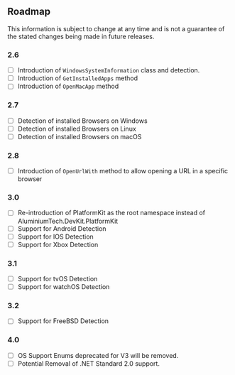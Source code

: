 ## Roadmap
This information is subject to change at any time and is not a guarantee of the stated changes being made in future releases.

### 2.6
- [ ] Introduction of ``WindowsSystemInformation`` class and detection.
- [ ] Introduction of ``GetInstalledApps`` method
- [ ] Introduction of ``OpenMacApp`` method

### 2.7
- [ ] Detection of installed Browsers on Windows
- [ ] Detection of installed Browsers on Linux
- [ ] Detection of installed Browsers on macOS

### 2.8
- [ ] Introduction of ``OpenUrlWith`` method to allow opening a URL in a specific browser

### 3.0
- [ ] Re-introduction of PlatformKit as the root namespace instead of AluminiumTech.DevKit.PlatformKit
- [ ] Support for Android Detection
- [ ] Support for IOS Detection
- [ ] Support for Xbox Detection

### 3.1
- [ ] Support for tvOS Detection
- [ ] Support for watchOS Detection

### 3.2
- [ ] Support for FreeBSD Detection

### 4.0
- [ ] OS Support Enums deprecated for V3 will be removed.
- [ ] Potential Removal of .NET Standard 2.0 support.

